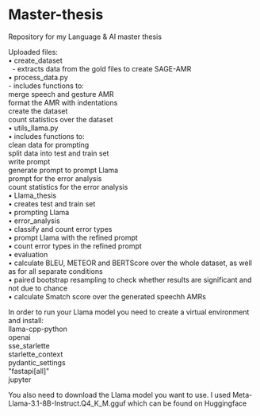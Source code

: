 # Master-thesis
Repository for my Language &amp; AI master thesis

Uploaded files:  
• create_dataset  
&nbsp;&nbsp;- extracts data from the gold files to create SAGE-AMR  
• process_data.py  
	- includes functions to:  
		merge speech and gesture AMR  
		format the AMR with indentations  
		create the dataset  
		count statistics over the dataset   
• utils_llama.py  
	• includes functions to:  
		clean data for prompting  
		split data into test and train set  
		write prompt  
		generate prompt to prompt Llama  
		prompt for the error analysis  
		count statistics for the error analysis  
• Llama_thesis  
	• creates test and train set  
	• prompting Llama  
• error_analysis  
	• classify and count error types  
	• prompt Llama with the refined prompt  
	• count error types in the refined prompt  
• evaluation  
	• calculate BLEU, METEOR and BERTScore over the whole dataset, as well as for all separate conditions  
	• paired bootstrap resampling to check whether results are significant and not due to chance  
	• calculate Smatch score over the generated speechh AMRs  

In order to run your Llama model you need to create a virtual environment and install:  
llama-cpp-python  
openai  
sse_starlette  
starlette_context  
pydantic_settings  
"fastapi[all]"  
jupyter  
  
You also need to download the Llama model you want to use. I used Meta-Llama-3.1-8B-Instruct.Q4_K_M.gguf which can be found on Huggingface

